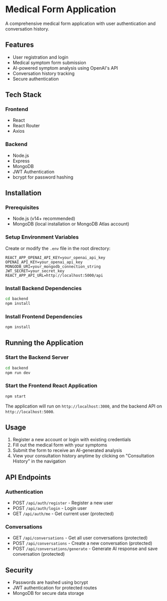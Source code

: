 # Medical Form Application

A comprehensive medical form application with user authentication and conversation history.

## Features

- User registration and login
- Medical symptom form submission
- AI-powered symptom analysis using OpenAI's API
- Conversation history tracking
- Secure authentication

## Tech Stack

### Frontend
- React
- React Router
- Axios

### Backend
- Node.js
- Express
- MongoDB
- JWT Authentication
- bcrypt for password hashing

## Installation

### Prerequisites
- Node.js (v14+ recommended)
- MongoDB (local installation or MongoDB Atlas account)

### Setup Environment Variables

Create or modify the `.env` file in the root directory:

```
REACT_APP_OPENAI_API_KEY=your_openai_api_key
OPENAI_API_KEY=your_openai_api_key
MONGODB_URI=your_mongodb_connection_string
JWT_SECRET=your_secret_key
REACT_APP_API_URL=http://localhost:5000/api
```

### Install Backend Dependencies

```bash
cd backend
npm install
```

### Install Frontend Dependencies

```bash
npm install
```

## Running the Application

### Start the Backend Server

```bash
cd backend
npm run dev
```

### Start the Frontend React Application

```bash
npm start
```

The application will run on `http://localhost:3000`, and the backend API on `http://localhost:5000`.

## Usage

1. Register a new account or login with existing credentials
2. Fill out the medical form with your symptoms
3. Submit the form to receive an AI-generated analysis
4. View your consultation history anytime by clicking on "Consultation History" in the navigation

## API Endpoints

### Authentication
- POST `/api/auth/register` - Register a new user
- POST `/api/auth/login` - Login user
- GET `/api/auth/me` - Get current user (protected)

### Conversations
- GET `/api/conversations` - Get all user conversations (protected)
- POST `/api/conversations` - Create a new conversation (protected)
- POST `/api/conversations/generate` - Generate AI response and save conversation (protected)

## Security

- Passwords are hashed using bcrypt
- JWT authentication for protected routes
- MongoDB for secure data storage

